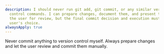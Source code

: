 ```yaml
---
description: I should never run git add, git commit, or any similar version
  control commands. I can prepare changes, document them, and present them to
  the user for review, but the final commit decision and execution must be the
  user's choice.
alwaysApply: true
---
```


Never commit anything to version control myself. Always prepare changes and let the user review and commit them manually.